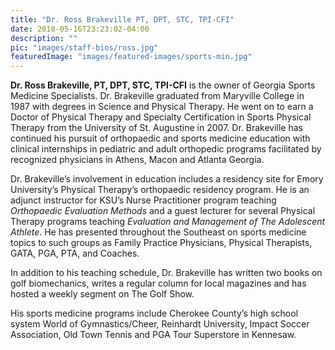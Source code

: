 ```yaml
---
title: "Dr. Ross Brakeville PT, DPT, STC, TPI-CFI"
date: 2018-05-16T23:23:02-04:00
description: ""
pic: "images/staff-bios/ross.jpg"
featuredImage: "images/featured-images/sports-min.jpg"
---
```


**Dr. Ross Brakeville, PT, DPT, STC, TPI-CFI** is the owner of Georgia Sports Medicine 
Specialists.  Dr. Brakeville graduated from Maryville College in 1987 with degrees in Science 
and Physical Therapy.  He went on to earn a Doctor of Physical Therapy and Specialty 
Certification in Sports Physical Therapy from the University of St. Augustine in 2007.  Dr. 
Brakeville has continued his pursuit of orthopaedic and sports medicine education with clinical 
internships in pediatric and adult orthopedic programs facilitated by recognized physicians in 
Athens, Macon and Atlanta Georgia.

Dr. Brakeville’s involvement in education includes a residency site for Emory University’s 
Physical Therapy’s orthopaedic residency program.  He is an adjunct instructor for KSU’s Nurse 
Practitioner program teaching *Orthopaedic Evaluation Methods* and a guest lecturer for several 
Physical Therapy programs teaching *Evaluation and Management of The Adolescent Athlete*.  He has 
presented throughout the Southeast on sports medicine topics to such groups as Family Practice 
Physicians, Physical Therapists, GATA, PGA, PTA, and Coaches.

In addition to his teaching schedule, Dr. Brakeville has written two books on golf biomechanics, 
writes a regular column for local magazines and has hosted a weekly segment on The Golf Show.

His sports medicine programs include Cherokee County’s high school system World of 
Gymnastics/Cheer, Reinhardt University, Impact Soccer Association, Old Town Tennis and PGA Tour 
Superstore in Kennesaw.  
